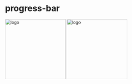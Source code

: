 # progress-bar

<p float=left>
  <img src="cgpa-calc-dark.png" alt="logo" width="200" />
  <img src="cgpa-calc-light.png" alt="logo" width="200" />
</p>
